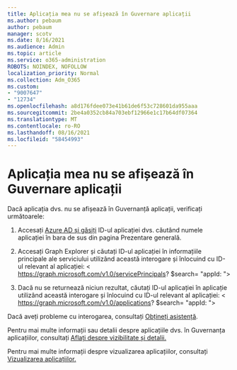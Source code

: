 ```yaml
---
title: Aplicația mea nu se afișează în Guvernare aplicații
ms.author: pebaum
author: pebaum
manager: scotv
ms.date: 8/16/2021
ms.audience: Admin
ms.topic: article
ms.service: o365-administration
ROBOTS: NOINDEX, NOFOLLOW
localization_priority: Normal
ms.collection: Adm_O365
ms.custom:
- "9007647"
- "12734"
ms.openlocfilehash: a8d176fdee073e41b61de6f53c728601da955aaa
ms.sourcegitcommit: 2be4a0352cb84a703ebf12966e1c17b64df07364
ms.translationtype: MT
ms.contentlocale: ro-RO
ms.lasthandoff: 08/16/2021
ms.locfileid: "58454993"
---
```

# <a name="my-app-isnt-showing-up-in-app-governance"></a>Aplicația mea nu se afișează în Guvernare aplicații

Dacă aplicația dvs. nu se afișează în Guvernanță aplicații, verificați următoarele:

1. Accesați [Azure AD și găsiți](https://aad.portal.azure.com/) ID-ul aplicației dvs. căutând numele aplicației în bara de sus din pagina Prezentare generală.

1. Accesați Graph Explorer și căutați ID-ul aplicației în informațiile principale ale serviciului utilizând această interogare și înlocuind cu ID-ul relevant al <appId> aplicației: < https://graph.microsoft.com/v1.0/servicePrincipals? $search= "appId: <appId> ">

1. Dacă nu se returnează niciun rezultat, căutați ID-ul aplicației în aplicație utilizând această interogare și înlocuind cu ID-ul relevant al <appId> aplicației: < https://graph.microsoft.com/v1.0/applications? $search= "appId: <appId> ">

Dacă aveți probleme cu interogarea, consultați [Obțineți asistență](https://docs.microsoft.com/microsoft-365/business-video/get-help-support). 

Pentru mai multe informații sau detalii despre aplicațiile dvs. în Guvernanța aplicațiilor, consultați [Aflați despre vizibilitate și detalii.](https://docs.microsoft.com/microsoft-365/compliance/app-governance-visibility-insights-overview)

Pentru mai multe informații despre vizualizarea aplicațiilor, consultați [Vizualizarea aplicațiilor.](https://docs.microsoft.com/microsoft-365/compliance/app-governance-visibility-insights-view-apps)
